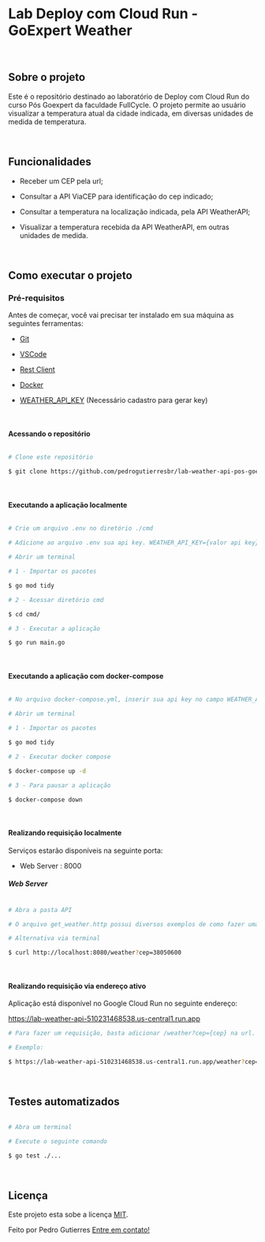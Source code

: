 # Lab Deploy com Cloud Run - GoExpert Weather 

 <br>

## Sobre o projeto
Este é o repositório destinado ao laboratório de Deploy com Cloud Run do curso Pós Goexpert da faculdade FullCycle. O projeto permite ao usuário visualizar a temperatura atual da cidade indicada, em diversas unidades de medida de temperatura.

   <br>

## Funcionalidades
- Receber um CEP pela url;
- Consultar a API ViaCEP para identificação do cep indicado;
- Consultar a temperatura na localização indicada, pela API WeatherAPI;
- Visualizar a temperatura recebida da API WeatherAPI, em outras unidades de medida.
  
   <br>

## Como executar o projeto

### Pré-requisitos
Antes de começar, você vai precisar ter instalado em sua máquina as seguintes ferramentas:
- [Git](https://git-scm.com)

- [VSCode](https://code.visualstudio.com/)

- [Rest Client](https://marketplace.visualstudio.com/items?itemName=humao.rest-client)

 - [Docker](https://www.docker.com/)

-  [WEATHER_API_KEY](https://www.weatherapi.com/) (Necessário cadastro para gerar key)

 <br>

#### Acessando o repositório
```bash

# Clone este repositório

$ git clone https://github.com/pedrogutierresbr/lab-weather-api-pos-goexpert.git

```

 <br>
  

#### Executando a aplicação localmente
```bash

# Crie um arquivo .env no diretório ./cmd

# Adicione ao arquivo .env sua api key. WEATHER_API_KEY={valor api key}

# Abrir um terminal

# 1 - Importar os pacotes

$ go mod tidy

# 2 - Acessar diretório cmd

$ cd cmd/

# 3 - Executar a aplicação

$ go run main.go

```

 <br>

#### Executando a aplicação com docker-compose
```bash

# No arquivo docker-compose.yml, inserir sua api key no campo WEATHER_API_KEY: "valor api key"

# Abrir um terminal

# 1 - Importar os pacotes

$ go mod tidy

# 2 - Executar docker compose

$ docker-compose up -d

# 3 - Para pausar a aplicação

$ docker-compose down

```

 <br>

#### Realizando requisição localmente
Serviços estarão disponíveis na seguinte porta:

- Web Server : 8000
 
##### Web Server
```bash

# Abra a pasta API

# O arquivo get_weather.http possui diversos exemplos de como fazer uma consulta via url do navegador

# Alternativa via terminal 

$ curl http://localhost:8080/weather?cep=38050600

```

 <br>

#### Realizando requisição via endereço ativo
Aplicação está disponível no Google Cloud Run no seguinte endereço:

https://lab-weather-api-510231468538.us-central1.run.app

```bash
# Para fazer um requisição, basta adicionar /weather?cep={cep} na url.

# Exemplo:

$ https://lab-weather-api-510231468538.us-central1.run.app/weather?cep=12220810
```

<br>

## Testes automatizados
```bash

# Abra um terminal

# Execute o seguinte comando

$ go test ./...

```

 <br>

## Licença

Este projeto esta sobe a licença [MIT](./LICENSE).

Feito por Pedro Gutierres [Entre em contato!](https://www.linkedin.com/in/pedrogabrielgutierres/)